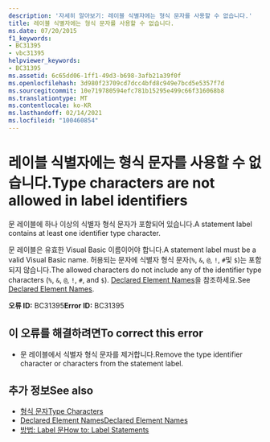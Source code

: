 ```yaml
---
description: '자세히 알아보기: 레이블 식별자에는 형식 문자를 사용할 수 없습니다.'
title: 레이블 식별자에는 형식 문자를 사용할 수 없습니다.
ms.date: 07/20/2015
f1_keywords:
- BC31395
- vbc31395
helpviewer_keywords:
- BC31395
ms.assetid: 6c65dd06-1ff1-49d3-b698-3afb21a39f0f
ms.openlocfilehash: 3d980f23709cd7dcc4bfd8c949e7bcd5e5357f7d
ms.sourcegitcommit: 10e719780594efc781b15295e499c66f316068b8
ms.translationtype: MT
ms.contentlocale: ko-KR
ms.lasthandoff: 02/14/2021
ms.locfileid: "100460854"
---
```

# <a name="type-characters-are-not-allowed-in-label-identifiers"></a><span data-ttu-id="53ce4-103">레이블 식별자에는 형식 문자를 사용할 수 없습니다.</span><span class="sxs-lookup"><span data-stu-id="53ce4-103">Type characters are not allowed in label identifiers</span></span>

<span data-ttu-id="53ce4-104">문 레이블에 하나 이상의 식별자 형식 문자가 포함되어 있습니다.</span><span class="sxs-lookup"><span data-stu-id="53ce4-104">A statement label contains at least one identifier type character.</span></span>  
  
 <span data-ttu-id="53ce4-105">문 레이블은 유효한 Visual Basic 이름이어야 합니다.</span><span class="sxs-lookup"><span data-stu-id="53ce4-105">A statement label must be a valid Visual Basic name.</span></span> <span data-ttu-id="53ce4-106">허용되는 문자에 식별자 형식 문자(`%`, `&`, `@`, `!`, `#`및 `$`)는 포함되지 않습니다.</span><span class="sxs-lookup"><span data-stu-id="53ce4-106">The allowed characters do not include any of the identifier type characters (`%`, `&`, `@`, `!`, `#`, and `$`).</span></span> <span data-ttu-id="53ce4-107">[Declared Element Names](../programming-guide/language-features/declared-elements/declared-element-names.md)을 참조하세요.</span><span class="sxs-lookup"><span data-stu-id="53ce4-107">See [Declared Element Names](../programming-guide/language-features/declared-elements/declared-element-names.md).</span></span>  
  
 <span data-ttu-id="53ce4-108">**오류 ID:** BC31395</span><span class="sxs-lookup"><span data-stu-id="53ce4-108">**Error ID:** BC31395</span></span>  
  
## <a name="to-correct-this-error"></a><span data-ttu-id="53ce4-109">이 오류를 해결하려면</span><span class="sxs-lookup"><span data-stu-id="53ce4-109">To correct this error</span></span>  
  
- <span data-ttu-id="53ce4-110">문 레이블에서 식별자 형식 문자를 제거합니다.</span><span class="sxs-lookup"><span data-stu-id="53ce4-110">Remove the type identifier character or characters from the statement label.</span></span>  
  
## <a name="see-also"></a><span data-ttu-id="53ce4-111">추가 정보</span><span class="sxs-lookup"><span data-stu-id="53ce4-111">See also</span></span>

- [<span data-ttu-id="53ce4-112">형식 문자</span><span class="sxs-lookup"><span data-stu-id="53ce4-112">Type Characters</span></span>](../programming-guide/language-features/data-types/type-characters.md)
- [<span data-ttu-id="53ce4-113">Declared Element Names</span><span class="sxs-lookup"><span data-stu-id="53ce4-113">Declared Element Names</span></span>](../programming-guide/language-features/declared-elements/declared-element-names.md)
- [<span data-ttu-id="53ce4-114">방법: Label 문</span><span class="sxs-lookup"><span data-stu-id="53ce4-114">How to: Label Statements</span></span>](../programming-guide/program-structure/how-to-label-statements.md)
